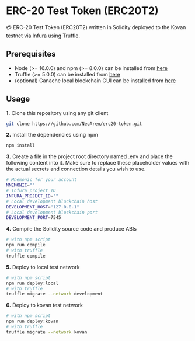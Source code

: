 # ERC-20 Test Token (ERC20T2)

💳 ERC-20 Test Token (ERC20T2) written in Solidity deployed to the Kovan testnet via Infura using Truffle.

## Prerequisites

- Node (>= 16.0.0) and npm (>= 8.0.0) can be installed from [here](https://nodejs.org/en/)
- Truffle (>= 5.0.0) can be installed from [here](https://trufflesuite.com/)
- (optional) Ganache local blockchain GUI can be installed from [here](https://trufflesuite.com/ganache/)

## Usage

**1.** Clone this repository using any git client
```bash
git clone https://github.com/NeoAren/erc20-token.git
```

**2.** Install the dependencies using npm
```bash
npm install
```

**3.** Create a file in the project root directory named .env and place the following content into it. Make sure to replace these placeholder values with the actual secrets and connection details you wish to use.
```bash
# Mnemonic for your account
MNEMONIC=""
# Infura project ID
INFURA_PROJECT_ID=""
# Local development blockchain host
DEVELOPMENT_HOST="127.0.0.1"
# Local development blockchain port
DEVELOPMENT_PORT=7545
```

**4.** Compile the Solidity source code and produce ABIs
```bash
# with npm script
npm run compile
# with truffle
truffle compile
```

**5.** Deploy to local test network
```bash
# with npm script
npm run deploy:local
# with truffle
truffle migrate --network development
```

**6.** Deploy to kovan test network
```bash
# with npm script
npm run deploy:kovan
# with truffle
truffle migrate --network kovan
```
